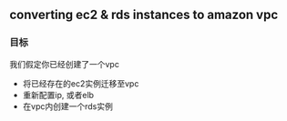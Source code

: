 ## converting ec2 & rds instances to amazon vpc

### 目标

我们假定你已经创建了一个vpc

* 将已经存在的ec2实例迁移至vpc
* 重新配置ip, 或者elb
* 在vpc内创建一个rds实例


